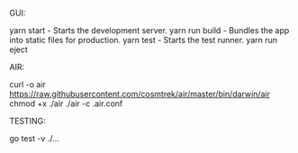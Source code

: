 GUI:

  yarn start - Starts the development server.
  yarn run build - Bundles the app into static files for production.
  yarn test - Starts the test runner.
  yarn run eject

AIR:

  curl -o air https://raw.githubusercontent.com/cosmtrek/air/master/bin/darwin/air
  chmod +x ./air
  ./air -c .air.conf

TESTING:

  go test -v ./...